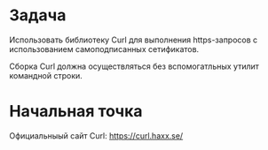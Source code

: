 # Задача

Использовать библиотеку Curl для выполнения https-запросов с использованием самоподписанных сетификатов.

Сборка Curl должна осуществляться без вспомогатльных утилит командной строки.

# Начальная точка

Официальныый сайт Curl: https://curl.haxx.se/
